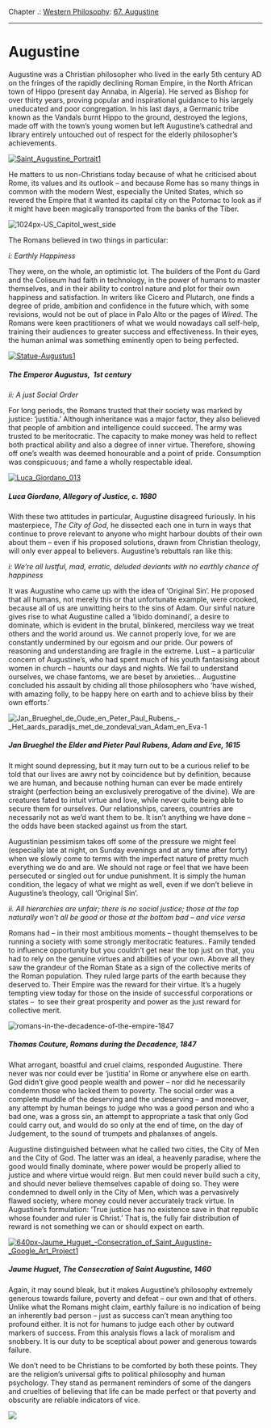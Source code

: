 Chapter .: [Western Philosophy](https://www.theschooloflife.com/thebookoflife/category/leisure/western-philosophy/): [67. Augustine](https://www.theschooloflife.com/thebookoflife/the-great-philosophers-augustine/)

* * *

# Augustine

Augustine was a Christian philosopher who lived in the early 5th century AD on the fringes of the rapidly declining Roman Empire, in the North African town of Hippo (present day Annaba, in Algeria). He served as Bishop for over thirty years, proving popular and inspirational guidance to his largely uneducated and poor congregation. In his last days, a Germanic tribe known as the Vandals burnt Hippo to the ground, destroyed the legions, made off with the town’s young women but left Augustine’s cathedral and library entirely untouched out of respect for the elderly philosopher’s achievements.

[![Saint_Augustine_Portrait1](https://www.theschooloflife.com/thebookoflife/wp-content/uploads/2014/11/Saint_Augustine_Portrait1.jpg)](http://www.thebookoflife.org/wp-content/uploads/2014/11/Saint_Augustine_Portrait1.jpg)

He matters to us non-Christians today because of what he criticised about Rome, its values and its outlook – and because Rome has so many things in common with the modern West, especially the United States, which so revered the Empire that it wanted its capital city on the Potomac to look as if it might have been magically transported from the banks of the Tiber.

![1024px-US_Capitol_west_side](https://www.theschooloflife.com/thebookoflife/wp-content/uploads/2014/09/1024px-US_Capitol_west_side.jpg)

The Romans believed in two things in particular:

_i: Earthly Happiness_

They were, on the whole, an optimistic lot. The builders of the Pont du Gard and the Coliseum had faith in technology, in the power of humans to master themselves, and in their ability to control nature and plot for their own happiness and satisfaction. In writers like Cicero and Plutarch, one finds a degree of pride, ambition and confidence in the future which, with some revisions, would not be out of place in Palo Alto or the pages of _Wired_. The Romans were keen practitioners of what we would nowadays call self-help, training their audiences to greater success and effectiveness. In their eyes, the human animal was something eminently open to being perfected.

[![Statue-Augustus1](https://www.theschooloflife.com/thebookoflife/wp-content/uploads/2014/11/Statue-Augustus1.jpg)](http://www.thebookoflife.org/wp-content/uploads/2014/11/Statue-Augustus1.jpg)

##### The Emperor Augustus, &nbsp;1st century

_ii: A just Social Order_

For long periods, the Romans trusted that their society was marked by justice: ‘justitia.’ Although inheritance was a major factor, they also believed that people of ambition and intelligence could succeed. The army was trusted to be meritocratic. The capacity to make money was held to reflect both practical ability and also a degree of inner virtue. Therefore, showing off one’s wealth was deemed honourable and a point of pride. Consumption was conspicuous; and fame a wholly respectable ideal.

[![Luca_Giordano_013](https://www.theschooloflife.com/thebookoflife/wp-content/uploads/2014/11/Luca_Giordano_0131.jpg)](http://www.thebookoflife.org/wp-content/uploads/2014/11/Luca_Giordano_0131.jpg)

##### Luca Giordano, Allegory of Justice, c. 1680

With these two attitudes in particular, Augustine disagreed furiously. In his masterpiece, _The City of God_, he dissected each one in turn in ways that continue to prove relevant to anyone who might harbour doubts of their own about them – even if his proposed solutions, drawn from Christian theology, will only ever appeal to believers. Augustine’s rebuttals ran like this:

_i: We’re all lustful, mad, erratic, deluded deviants with no earthly chance of happiness_

It was Augustine who came up with the idea of ‘Original Sin’. He proposed that all humans, not merely this or that unfortunate example, were crooked, because all of us are unwitting heirs to the sins of Adam. Our sinful nature gives rise to what Augustine called a ‘libido dominandi’, a desire to dominate, which is evident in the brutal, blinkered, merciless way we treat others and the world around us. We cannot properly love, for we are constantly undermined by our egoism and our pride. Our powers of reasoning and understanding are fragile in the extreme. Lust – a particular concern of Augustine’s, who had spent much of his youth fantasising about women in church – haunts our days and nights. We fail to understand ourselves, we chase fantoms, we are beset by anxieties… Augustine concluded his assault by chiding all those philosophers who ‘have wished, with amazing folly, to be happy here on earth and to achieve bliss by their own efforts.’

![Jan_Brueghel_de_Oude_en_Peter_Paul_Rubens_-_Het_aards_paradijs_met_de_zondeval_van_Adam_en_Eva-1](https://www.theschooloflife.com/thebookoflife/wp-content/uploads/2014/09/Jan_Brueghel_de_Oude_en_Peter_Paul_Rubens_-_Het_aards_paradijs_met_de_zondeval_van_Adam_en_Eva-1.jpg)

##### Jan Brueghel the Elder and Pieter Paul Rubens, Adam and Eve, 1615

It might sound depressing, but it may turn out to be a curious relief to be told that our lives are awry not by coincidence but by definition, because we are human, and because nothing human can ever be made entirely straight (perfection being an exclusively prerogative of the divine). We are creatures fated to intuit virtue and love, while never quite being able to secure them for ourselves. Our relationships, careers, countries are necessarily not as we’d want them to be. It isn’t anything we have done – the odds have been stacked against us from the start.

Augustinian pessimism takes off some of the pressure we might feel (especially late at night, on Sunday evenings and at any time after forty) when we slowly come to terms with the imperfect nature of pretty much everything we do and are. We should not rage or feel that we have been persecuted or singled out for undue punishment. It is simply the human condition, the legacy of what we might as well, even if we don’t believe in Augustine’s theology, call ‘Original Sin’.

_ii. All hierarchies are unfair; there is no social justice; those at the top naturally won’t all be good or those at the bottom bad – and vice versa_

Romans had – in their most ambitious moments – thought themselves to be running a society with some strongly meritocratic features.. Family tended to influence opportunity but you couldn’t get near the top just on that, you had to rely on the genuine virtues and abilities of your own. Above all they saw the grandeur of the Roman State as a sign of the collective merits of the Roman population. They ruled large parts of the earth because they deserved to. Their Empire was the reward for their virtue. It’s a hugely tempting view today for those on the inside of successful corporations or states – &nbsp;to see their great prosperity and power as the just reward for collective merit.

![romans-in-the-decadence-of-the-empire-1847](https://www.theschooloflife.com/thebookoflife/wp-content/uploads/2014/09/romans-in-the-decadence-of-the-empire-1847.jpg)

##### Thomas Couture, Romans during the Decadence, 1847

What arrogant, boastful and cruel claims, responded Augustine. There never was nor could ever be ‘justitia’ in Rome or anywhere else on earth. God didn’t give good people wealth and power – nor did he necessarily condemn those who lacked them to poverty. The social order was a complete muddle of the deserving and the undeserving – and moreover, any attempt by human beings to judge who was a good person and who a bad one, was a gross sin, an attempt to appropriate a task that only God could carry out, and would do so only at the end of time, on the day of Judgement, to the sound of trumpets and phalanxes of angels.

Augustine distinguished between what he called two cities, the City of Men and the City of God. The latter was an ideal, a heavenly paradise, where the good would finally dominate, where power would be properly allied to justice and where virtue would reign. But men could never build such a city, and should never believe themselves capable of doing so. They were condemned to dwell only in the City of Men, which was a pervasively flawed society, where money could never accurately track virtue. In Augustine’s formulation: ‘True justice has no existence save in that republic whose founder and ruler is Christ.’ That is, the fully fair distribution of reward is not something we can or should expect on earth.

[![640px-Jaume_Huguet_-_Consecration_of_Saint_Augustine_-_Google_Art_Project1](https://www.theschooloflife.com/thebookoflife/wp-content/uploads/2014/11/640px-Jaume_Huguet_-_Consecration_of_Saint_Augustine_-_Google_Art_Project1.jpg)](http://www.thebookoflife.org/wp-content/uploads/2014/11/640px-Jaume_Huguet_-_Consecration_of_Saint_Augustine_-_Google_Art_Project1.jpg)

##### Jaume Huguet,&nbsp;The Consecration of Saint Augustine, 1460

Again, it may sound bleak, but it makes Augustine’s philosophy extremely generous towards failure, poverty and defeat – our own and that of others. Unlike what the Romans might claim, earthly failure is no indication of being an inherently bad person – just as success can’t mean anything too profound either. It is not for humans to judge each other by outward markers of success. From this analysis flows a lack of moralism and snobbery. It is our duty to be sceptical about power and generous towards failure.

We don’t need to be Christians to be comforted by both these points. They are the religion’s universal gifts to political philosophy and human psychology. They stand as permanent reminders of some of the dangers and cruelties of believing that life can be made perfect or that poverty and obscurity are reliable indicators of vice.

[![](https://img.youtube.com/vi/hBAxUBeVfsk/0.jpg)](https://www.youtube.com/embed/hBAxUBeVfsk '')
